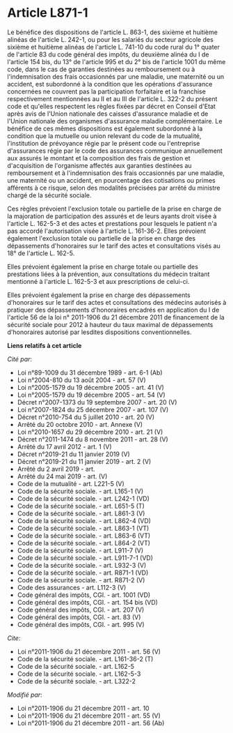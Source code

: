 # Article L871-1

Le bénéfice des dispositions de l'article L. 863-1, des sixième et huitième alinéas de l'article L. 242-1, ou pour les
salariés du secteur agricole des sixième et huitième alinéas de l'article L. 741-10 du code rural du 1° quater de l'article
83 du code général des impôts, du deuxième alinéa du I de l'article 154 bis, du 13° de l'article 995 et du 2° bis de
l'article 1001 du même code, dans le cas de garanties destinées au remboursement ou à l'indemnisation des frais occasionnés
par une maladie, une maternité ou un accident, est subordonné à la condition que les opérations d'assurance concernées ne
couvrent pas la participation forfaitaire et la franchise respectivement mentionnées au II et au III de l'article L. 322-2 du
présent code et qu'elles respectent les règles fixées par décret en Conseil d'Etat après avis de l'Union nationale des
caisses d'assurance maladie et de l'Union nationale des organismes d'assurance maladie complémentaire. Le bénéfice de ces
mêmes dispositions est également subordonné à la condition que la mutuelle ou union relevant du code de la mutualité,
l'institution de prévoyance régie par le présent code ou l'entreprise d'assurances régie par le code des assurances
communique annuellement aux assurés le montant et la composition des frais de gestion et d'acquisition de l'organisme
affectés aux garanties destinées au remboursement et à l'indemnisation des frais occasionnés par une maladie, une maternité
ou un accident, en pourcentage des cotisations ou primes afférents à ce risque, selon des modalités précisées par arrêté du
ministre chargé de la sécurité sociale. 

Ces règles prévoient l'exclusion totale ou partielle de la prise en charge de la majoration de participation des assurés et
de leurs ayants droit visée à l'article L. 162-5-3 et des actes et prestations pour lesquels le patient n'a pas accordé
l'autorisation visée à l'article L. 161-36-2. Elles prévoient également l'exclusion totale ou partielle de la prise en charge
des dépassements d'honoraires sur le tarif des actes et consultations visés au 18° de l'article L. 162-5. 

Elles prévoient également la prise en charge totale ou partielle des prestations liées à la prévention, aux consultations du
médecin traitant mentionné à l'article L. 162-5-3 et aux prescriptions de celui-ci. 

Elles prévoient également la prise en charge des dépassements d'honoraires sur le tarif des actes et consultations des
médecins autorisés à pratiquer des dépassements d'honoraires encadrés en application du I de l'article 56 de la loi n°
2011-1906 du 21 décembre 2011 de financement de la sécurité sociale pour 2012 à hauteur du taux maximal de dépassements
d'honoraires autorisé par lesdites dispositions conventionnelles.

**Liens relatifs à cet article**

_Cité par_:

  - Loi n°89-1009 du 31 décembre 1989 - art. 6-1 (Ab)
  - Loi n°2004-810 du 13 août 2004 - art. 57 (V)
  - Loi n°2005-1579 du 19 décembre 2005 - art. 41 (V)
  - Loi n°2005-1579 du 19 décembre 2005 - art. 54 (V)
  - Décret n°2007-1373 du 19 septembre 2007 - art. 20 (V)
  - Loi n°2007-1824 du 25 décembre 2007 - art. 107 (V)
  - Décret n°2010-754 du 5 juillet 2010 - art. 20 (V)
  - Arrêté du 20 octobre 2010 - art. Annexe (V)
  - Loi n°2010-1657 du 29 décembre 2010 - art. 21 (V)
  - Décret n°2011-1474 du 8 novembre 2011 - art. 28 (V)
  - Arrêté du 17 avril 2012 - art. 1 (V)
  - Décret n°2019-21 du 11 janvier 2019 (V)
  - Décret n°2019-21 du 11 janvier 2019 - art. 2 (V)
  - Arrêté du 2 avril 2019 - art.
  - Arrêté du 24 mai 2019 - art. (V)
  - Code de la mutualité - art. L221-5 (V)
  - Code de la sécurité sociale. - art. L165-1 (V)
  - Code de la sécurité sociale. - art. L242-1 (VD)
  - Code de la sécurité sociale. - art. L651-5 (T)
  - Code de la sécurité sociale. - art. L861-3 (V)
  - Code de la sécurité sociale. - art. L862-4 (VD)
  - Code de la sécurité sociale. - art. L863-1 (VT)
  - Code de la sécurité sociale. - art. L863-6 (VT)
  - Code de la sécurité sociale. - art. L864-2 (VT)
  - Code de la sécurité sociale. - art. L911-7 (V)
  - Code de la sécurité sociale. - art. L911-7-1 (VD)
  - Code de la sécurité sociale. - art. L932-3 (V)
  - Code de la sécurité sociale. - art. R871-1 (VD)
  - Code de la sécurité sociale. - art. R871-2 (V)
  - Code des assurances - art. L112-3 (V)
  - Code général des impôts, CGI. - art. 1001 (VD)
  - Code général des impôts, CGI. - art. 154 bis (VD)
  - Code général des impôts, CGI. - art. 207 (V)
  - Code général des impôts, CGI. - art. 83 (V)
  - Code général des impôts, CGI. - art. 995 (V)

_Cite_:

  - Loi n°2011-1906 du 21 décembre 2011 - art. 56 (V)
  - Code de la sécurité sociale. - art. L161-36-2 (T)
  - Code de la sécurité sociale. - art. L162-5
  - Code de la sécurité sociale. - art. L162-5-3
  - Code de la sécurité sociale. - art. L322-2

_Modifié par_:

  - Loi n°2011-1906 du 21 décembre 2011 - art. 10
  - Loi n°2011-1906 du 21 décembre 2011 - art. 55 (V)
  - Loi n°2011-1906 du 21 décembre 2011 - art. 56 (Ab)

